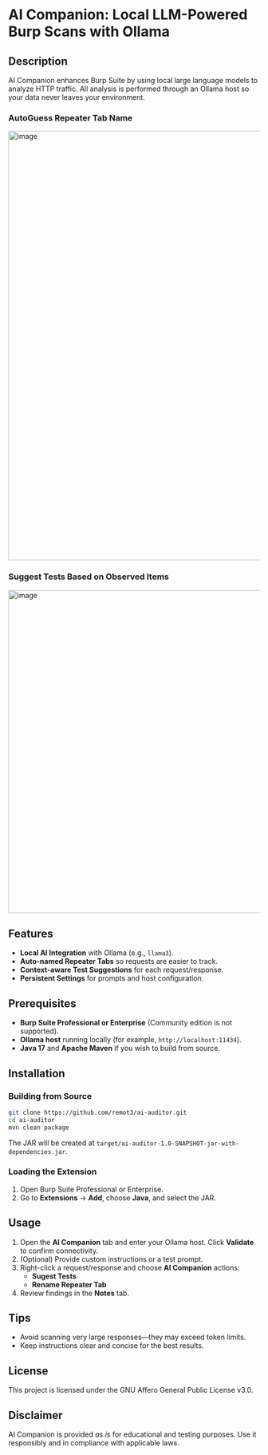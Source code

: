 # AI Companion: Local LLM-Powered Burp Scans with Ollama

## Description
AI Companion enhances Burp Suite by using local large language models to analyze HTTP traffic. All analysis is performed through an Ollama host so your data never leaves your environment.

### AutoGuess Repeater Tab Name
<img width="1321" height="860" alt="image" src="https://github.com/user-attachments/assets/7940e976-b791-41c9-9506-00890a2e70fa" />

### Suggest Tests Based on Observed Items
<img width="1876" height="647" alt="image" src="https://github.com/user-attachments/assets/4fb99333-d151-4f27-b5a0-984645a35f31" />

## Features
- **Local AI Integration** with Ollama (e.g., `llama3`).
- **Auto-named Repeater Tabs** so requests are easier to track.
- **Context-aware Test Suggestions** for each request/response.
- **Persistent Settings** for prompts and host configuration.

## Prerequisites
- **Burp Suite Professional or Enterprise** (Community edition is not supported).
- **Ollama host** running locally (for example, `http://localhost:11434`).
- **Java 17** and **Apache Maven** if you wish to build from source.

## Installation
### Building from Source
```bash
git clone https://github.com/remot3/ai-auditor.git
cd ai-auditor
mvn clean package
```
The JAR will be created at `target/ai-auditor-1.0-SNAPSHOT-jar-with-dependencies.jar`.

### Loading the Extension
1. Open Burp Suite Professional or Enterprise.
2. Go to **Extensions** → **Add**, choose **Java**, and select the JAR.

## Usage
1. Open the **AI Companion** tab and enter your Ollama host. Click **Validate** to confirm connectivity.
2. (Optional) Provide custom instructions or a test prompt.
3. Right-click a request/response and choose **AI Companion** actions:
   - **Sugest Tests**
   - **Rename Repeater Tab**
4. Review findings in the **Notes** tab.

## Tips
- Avoid scanning very large responses—they may exceed token limits.
- Keep instructions clear and concise for the best results.

## License
This project is licensed under the GNU Affero General Public License v3.0.

## Disclaimer
AI Companion is provided *as is* for educational and testing purposes. Use it responsibly and in compliance with applicable laws.

